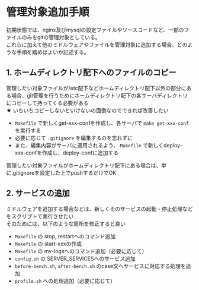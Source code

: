 # 管理対象追加手順

初期状態では、nginx及びmysqlの設定ファイルやソースコードなど、一部のファイルのみをgitの管理対象としている。<br>
これらに加えて他のミドルウェアやファイルを管理対象に追加する場合、どのような手順を踏めばよいか記述する。

## 1. ホームディレクトリ配下へのファイルのコピー
管理したい対象ファイルが/etc配下などホームディレクトリ配下以外の部分にある場合、git管理を行うためにホームディレクトリ配下の各サーバディレクトリにコピーして持ってくる必要がある<br>
★ いちいちコピーしないといけないの面倒なのでできれば改善したい
- `Makefile` で新しくget-xxx-confを作成し、各サーバで `make get-xxx-conf` を実行する
- 必要に応じて `.gitignore` を編集するのを忘れずに
- また、編集内容がサーバに適用されるよう、 `Makefile` で新しくdeploy-xxx-confを作成し、deploy-confに追加する

管理したい対象ファイルがホームディレクトリ配下にある場合は、単に.gitignoreを設定した上でpushするだけでOK

## 2. サービスの追加
ミドルウェアを追加する場合などは、新しくそのサービスの起動・停止処理などをスクリプトで実行させたい<br>
そのためには、以下のような箇所を修正すると良い
- `Makefile` の stop, restartへのコマンド追加
- `Makefile` の start-xxxの作成
- `Makefile` の mv-logsへのコマンド追加（必要に応じて）
- `config.sh` の SERVER_SERVICESへのサービス追加
- `before-bench.sh`, `after-bench.sh` のcase文へサービスに対応する処理を追加
- `profile.sh` への処理追加（必要に応じて）
